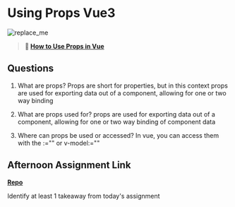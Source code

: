 # Using Props Vue3

![replace_me](https://codeworks.blob.core.windows.net/public/assets/img/illustrations/placeholder.svg)

> **📖 [How to Use Props in Vue](https://codeworksacademy.com/fs-student-guide/resources/wk6/02-Props)**

## Questions

1. What are props?
   Props are short for properties, but in this context props are used for exporting data out of a component, allowing for one or two way binding

2. What are props used for?
   props are used for exporting data out of a component, allowing for one or two way binding of component data

3. Where can props be used or accessed?
   In vue, you can access them with the :<propName>="" or v-model:<propname>=""

## Afternoon Assignment Link

**[Repo](https://github.com/derekhearst/codeworks/tree/master/Week4/d4GiftGivingSvelte)**

Identify at least 1 takeaway from today's assignment

<script setup> is superior
